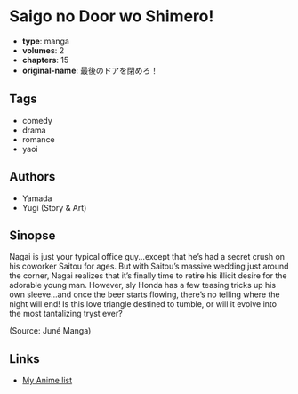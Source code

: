 # Saigo no Door wo Shimero!

-   **type**: manga
-   **volumes**: 2
-   **chapters**: 15
-   **original-name**: 最後のドアを閉めろ！

## Tags

-   comedy
-   drama
-   romance
-   yaoi

## Authors

-   Yamada
-   Yugi (Story & Art)

## Sinopse

Nagai is just your typical office guy...except that he’s had a secret crush on his coworker Saitou for ages. But with Saitou’s massive wedding just around the corner, Nagai realizes that it’s finally time to retire his illicit desire for the adorable young man. However, sly Honda has a few teasing tricks up his own sleeve...and once the beer starts flowing, there’s no telling where the night will end! Is this love triangle destined to tumble, or will it evolve into the most tantalizing tryst ever?

(Source: Juné Manga)

## Links

-   [My Anime list](https://myanimelist.net/manga/234/Saigo_no_Door_wo_Shimero)
